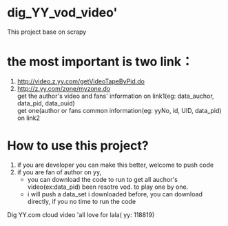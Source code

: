 # dig_YY_vod_video'
This project base on scrapy

# the most important is two link：
1. http://video.z.yy.com/getVideoTapeByPid.do  
2. http://z.yy.com/zone/myzone.do  
get the author's video and fans' information on link1(eg: data_auchor, data_pid, data_ouid)  
get one(author or fans common information(eg: yyNo, id, UID, data_pid) on link2  
    
# How to use this project?
1. if you are developer you can make this better, welcome to push code  
2. if you are fan of author on yy,  
   * you can download the code to run to get all auchor's video(ex:data_pid) been resotre vod. to play one by one.  
   * i will push a data_set i downloaded before, you can download directly, if you no time to run the code  

Dig YY.com cloud video 'all love for lala( yy: 118819)

  
  
